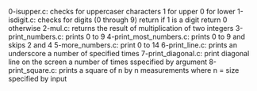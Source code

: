 0-isupper.c: checks for uppercaser characters 1 for upper 0 for lower
1-isdigit.c: checks for digits (0 through 9) return if 1 is a digit return 0 otherwise
2-mul.c: returns the result of multiplication of two integers
3-print_numbers.c: prints 0 to 9
4-print_most_numbers.c: prints 0 to 9 and skips 2 and 4
5-more_numbers.c: print 0 to 14
6-print_line.c: prints an underscore a number of specified times
7-print_diagonal.c: print diagonal line on the screen a number of times sspecified by argument
8-print_square.c: prints a square of n by n measurements where n = size specified by input
